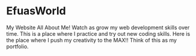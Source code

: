 # EfuasWorld
My Website All About Me! Watch as grow my web development skills over time. This is a place where I practice and try out new coding skills. Here is the place where I push my creativity to the MAX!! Think of this as my portfolio.
